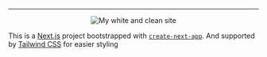 ___

<div align="center">
    <img src="https://i.imgur.com/r111PiU.png" alt="My white and clean site" />
</div>

This is a [Next.js](https://nextjs.org/) project bootstrapped with [`create-next-app`](https://github.com/vercel/next.js/tree/canary/packages/create-next-app).
And supported by [Tailwind CSS](https://tailwindcss.com/) for easier styling
